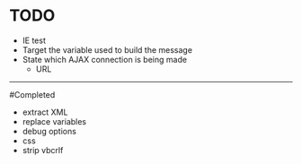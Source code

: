 # TODO

* IE test
* Target the variable used to build the message
* State which AJAX connection is being made
    - URL

------
#Completed

* extract XML
* replace variables
* debug options
* css
* strip vbcrlf